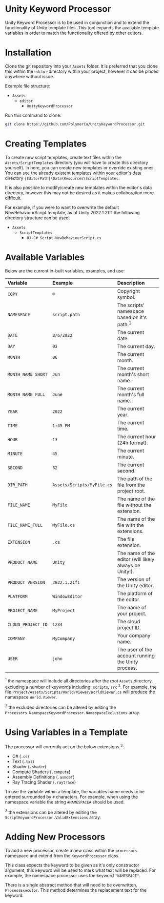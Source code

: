 # Unity Keyword Processor

Unity Keyword Processor is to be used in conjunction and to extend the functionality of Unity template files. This tool expands the available template variables in order to match the functionality offered by other editors.

# Installation

Clone the git repository into your `Assets` folder. It is preferred that you clone this within the `editor` directory within your project, however it can be placed anywhere without issue.

Example file structure:

- `Assets`
  - `editor`
    - `UnityKeywordProcessor`

Run this command to clone:

```bash
git clone https://github.com/PolymerCo/UnityKeywordProcessor.git
```

# Creating Templates

To create new script templates, create text files within the `Assets/ScriptTemplates` directory (you will have to create this directory yourself). In here, you can create new templates or override existing ones. You can see the already existent templates within your editor's data directory `{EditorPath}\Data\Resources\ScriptTemplates`.

It is also possible to modify/create new templates within the editor's data directory, however this may not be desired as it makes collaboration more difficult. 

For example, if you were to want to overwrite the default NewBehaviourScript template, as of Unity 2022.1.21f1 the following directory structure can be used:

- `Assets`
  - `ScriptTemplates`
    - `81-C# Script-NewBehaviourScript.cs`

# Available Variables

Below are the current in-built variables, examples, and use:

| Variable           | Example                    | Description                                            |
|:-------------------|:---------------------------|:-------------------------------------------------------|
| `COPY`             | `©`                        | Copyright symbol.                                      |
| `NAMESPACE`        | `script.path`              | The scripts' namespace based on it's path.<sup>1</sup> |
| `DATE`             | `3/6/2022`                 | The current date.                                      |
| `DAY`              | `03`                       | The current day.                                       |
| `MONTH`            | `06`                       | The current month.                                     |
| `MONTH_NAME_SHORT` | `Jun`                      | The current month's short name.                        |
| `MONTH_NAME_FULL`  | `June`                     | The current month's full name.                         |
| `YEAR`             | `2022`                     | The current year.                                      |
| `TIME`             | `1:45 PM`                  | The current time.                                      |
| `HOUR`             | `13`                       | The current hour (24h format).                         |
| `MINUTE`           | `45`                       | The current minute.                                    |
| `SECOND`           | `32`                       | The current second.                                    |
| `DIR_PATH`         | `Assets/Scripts/MyFile.cs` | The path of the file from the project root.            |
| `FILE_NAME`        | `MyFile`                   | The name of the file without the extension.            |
| `FILE_NAME_FULL`   | `MyFile.cs`                | The name of the file with the extensions.              |
| `EXTENSION`        | `.cs`                      | The file extension.                                    |
| `PRODUCT_NAME`     | `Unity`                    | The name of the editor (will likely always be Unity!). |
| `PRODUCT_VERSION`  | `2022.1.21f1`              | The version of the Unity editor.                       |
| `PLATFORM`         | `WindowEditor`             | The platform of the editor.                            |
| `PROJECT_NAME`     | `MyProject`                | The name of your project.                              |
| `CLOUD_PROJECT_ID` | `1234`                     | The cloud project ID.                                  |
| `COMPANY`          | `MyCompany`                | Your company name.                                     |
| `USER`             | `john`                     | The user of the account running the Unity process.     |


<sup>1</sup> the namespace will include all directories after the root `Assets` directory, excluding a number of keywords including: `scripts`, `src` <sup>2</sup>. For example, the file `Project/Assets/Scripts/World/Viewer/WorldViewer.cs` will produce the namespace `World.Viewer`.

<sup>2</sup> the excluded directories can be altered by editing the `Processors.NamespaceKeywordProcessor.NamespaceExclusions` array.

# Using Variables in a Template

The processor will currently act on the below extensions <sup>3</sup>:

- C# (`.cs`)
- Text (`.txt`)
- Shader (`.shader`)
- Compute Shaders (`.compute`)
- Assembly Definitions (`.asmdef`)
- Ray Tracing Shader (`.raytrace`)

To use the variable within a template, the variables name needs to be entered surrounded by `#` characters. For example, when using the namespace variable the string `#NAMESPACE#` should be used.

<sup>3</sup> the extensions can be altered by editing the `ScriptKeywordProcessor.ValidExtensions` array.

# Adding New Processors

To add a new processor, create a new class within the `processors` namespace and extend from the `KeywordProcessor` class. 

This class expects the keyword to be given as it's only constructor argument, this keyword will be used to mark what text will be replaced. For example, the namespace processor uses the keyword `"NAMESPACE"`.

There is a single abstract method that will need to be overwritten, `ProcessExecutor`. This method determines the replacement text for the keyword.  
